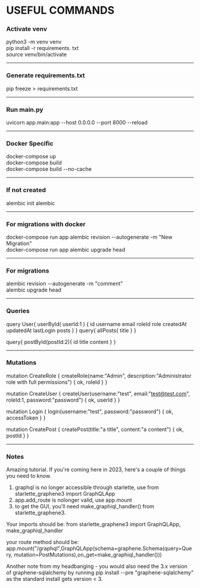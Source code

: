 # USEFUL COMMANDS

### Activate venv
python3 -m venv venv
<br>
pip install -r requirements. txt
<br>
source venv/bin/activate

---

### Generate requirements.txt
pip freeze > requirements.txt 

---

### Run main.py
uvicorn app.main:app --host 0.0.0.0 --port 8000 --reload

---

### Docker Specific
docker-compose up
<br>
docker-compose build
<br>
docker-compose build --no-cache

---

### If not created
alembic init alembic

---

### For migrations with docker
docker-compose run app alembic revision --autogenerate -m "New Migration"
<br>
docker-compose run app alembic upgrade head

---

### For migrations 
alembic revision --autogenerate -m "comment"
<br>
alembic upgrade head

---

### Queries
query User{
  userById(
    userId:1
  ) {
    id
    username
    email
	roleId
    role
    createdAt
    updatedAt
    lastLogin
    posts
  }
}
query{ allPosts{ title } }

query{ postById(postId:2){ id title content } }

---

### Mutations
mutation CreateRole {
    createRole(name:"Admin", description:"Administrator role with full permissions") {
        ok,
        roleId
    }
}

mutation CreateUser {
    createUser(username:"test", email:"test@test.com", roleId:1, password:"password") {
        ok,
        userId
    }
}


mutation Login {
    login(username:"test", password:"password") {
        ok,
        accessToken
    }
}

mutation CreatePost {
    createPost(title:"a title", content:"a content") {
        ok,
        postId
    }
}

---

### Notes
Amazing tutorial.
If you're coming here in 2023, here's a couple of things you need to know.
1. graphql is no longer accessible through starlette, use from starlette_graphene3 import GraphQLApp
2. app.add_route is nolonger valid, use app.mount
3. to get the GUI, you'll need make_graphiql_handler() from starlette_graphene3.

Your imports should be: 
from starlette_graphene3 import GraphQLApp, make_graphiql_handler

your route method should be:
app.mount("/graphql",GraphQLApp(schema=graphene.Schema(query=Query, mutation=PostMutations),on_get=make_graphiql_handler()))

Another note from my headbanging - you would also need the 3.x version of graphene-sqlalchemy by running pip install --pre "graphene-sqlalchemy" as the standard install gets version < 3.
